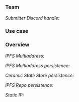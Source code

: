 ### Team
<!--Team name-->

*Submitter Discord handle:*
<!--Discord handle of the person submitting this PR (including digits)-->

### Use case
<!--A few words about what how your node will be used so we can make recommendations for your setup-->

### Overview
<!--How are you running your nodes? What cloud infrastructure? Are you running IPFS out-of-process?-->

*IPFS Multiaddress:*
<!--Multiaddress of your IPFS node.-->

*IPFS Multiaddress persistence:*
<!--What are you doing to ensure your multiaddress won't change?-->

*Ceramic State Store persistence:*
<!--What are you doing to ensure your Ceramic data doesn't get lost?-->

*IPFS Repo persistence:*
<!--What are you doing to ensure your IPFS data doesn't get lost?-->

*Static IP:*
<!--Static IP address of the machine your Ceramic daemon runs on.-->
